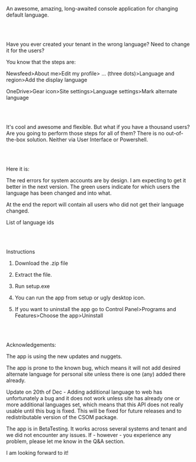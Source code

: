An awesome, amazing, long-awaited console application for changing default language.

 <br/><br/>

Have you ever created your tenant in the wrong language? Need to change it for the users?

You know that the steps are:

Newsfeed>About me>Edit my profile> ... (three dots)>Language and region>Add the display language

OneDrive>Gear icon>Site settings>Language settings>Mark alternate language

  <br/><br/>

It's cool and awesome and flexible. But what if you have a thousand users? Are you going to perform those steps for all of them? There is no out-of-the-box solution. Neither via User Interface or Powershell.

  <br/><br/>

Here it is:

 



 

The red errors for system accounts are by design. I am expecting to get it better in the next version. The green users indicate for which users the language has been changed and into what.

At the end the report will contain all users who did not get their language changed.

List of language ids

 
 <br/><br/>
 

Instructions

1. Download the .zip file

2. Extract the file.

3. Run setup.exe

4. You can run the app from setup or ugly desktop icon.

5. If you want to uninstall the app go to Control Panel>Programs and Features>Choose the app>Uninstall

 

  <br/><br/>

Acknowledgements:

The app is using the new updates and nuggets.

The app is prone to the known bug, which means it will not add desired alternate language for personal site unless there is one (any) added there already. 

Update on 20th of Dec  - Adding additional language to web has unfortunately a bug and it does not work unless site has already one or more additional languages set, which means that this API does not really usable until this bug is fixed. This will be fixed for future releases and to redistributable version of the CSOM package.  

 

The app is in BetaTesting. It works across several systems and tenant and we did not encounter any issues. If - however - you experience any problem, please let me know in the Q&A section.

I am looking forward to it!
